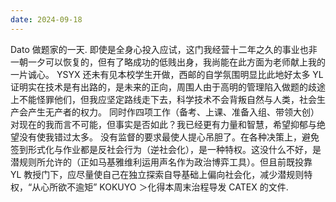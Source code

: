 ```yaml
---
date: 2024-09-18
---
```


Dato 做题家的一天. 即使是全身心投入应试，这门我经营十二年之久的事业也非一朝一夕可以恢复的，但有了略成功的低贱出身，我尚能在此方面为老师献上我的一片诚心。 YSYX 还未有见本校学生开做，西邮的自学氛围明显比此地好太多 YL 证明实在技术是有出路的，是未来的正向，周围人由于高明的管理陷入做题的歧途上不能怪罪他们，但我应坚定路线走下去，科学技术不会背叛自然与人类，社会生产会产生无产者的权力。 同时作四项工作（备考、上课、准备入组、带领大创）对现在的我而言不可能，但事实是否如此？我已经更有力量和智慧，希望抑郁与绝望没有使我错过太多。 没有监督的要求最使人提心吊胆了。在各种决策上，避免签到形式化与作业都是反社会行为（逆社会化），是一种特权。这没什么不好，是潜规则所允许的（正如马基雅维利运用声名作为政治博弈工具）。但且前既投靠 YL 教授门下，应尽量使自己在独立探索自导基础上偏向社会化，减少潜规则特权，“从心所欲不逾矩”
KOKUYO
＞化得本周末治程导发 CATEX 的文件.

